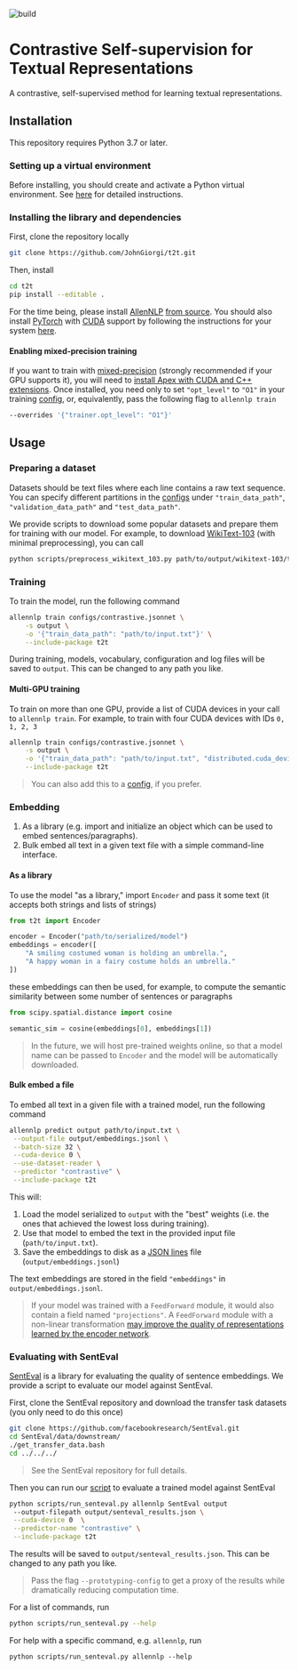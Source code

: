 ![build](https://github.com/JohnGiorgi/t2t/workflows/build/badge.svg?branch=master)

# Contrastive Self-supervision for Textual Representations

A contrastive, self-supervised method for learning textual representations.

## Installation

This repository requires Python 3.7 or later.

### Setting up a virtual environment

Before installing, you should create and activate a Python virtual environment. See [here](https://github.com/allenai/allennlp#installing-via-pip) for detailed instructions.

### Installing the library and dependencies

First, clone the repository locally

```bash
git clone https://github.com/JohnGiorgi/t2t.git
```

Then, install

```bash
cd t2t
pip install --editable .
```

For the time being, please install [AllenNLP](https://github.com/allenai/allennlp) [from source](https://github.com/allenai/allennlp#installing-from-source). You should also install [PyTorch](https://pytorch.org/) with [CUDA](https://developer.nvidia.com/cuda-zone) support by following the instructions for your system [here](https://pytorch.org/get-started/locally/).

#### Enabling mixed-precision training

If you want to train with [mixed-precision](https://devblogs.nvidia.com/mixed-precision-training-deep-neural-networks/) (strongly recommended if your GPU supports it), you will need to [install Apex with CUDA and C++ extensions](https://github.com/NVIDIA/apex#quick-start). Once installed, you need only to set `"opt_level"` to `"O1"` in your training [config](configs), or, equivalently, pass the following flag to `allennlp train`

```bash
--overrides '{"trainer.opt_level": "O1"}'
```

## Usage

### Preparing a dataset

Datasets should be text files where each line contains a raw text sequence. You can specify different partitions in the [configs](configs) under `"train_data_path"`, `"validation_data_path"` and `"test_data_path"`.

We provide scripts to download some popular datasets and prepare them for training with our model. For example, to download [WikiText-103](https://www.salesforce.com/products/einstein/ai-research/the-wikitext-dependency-language-modeling-dataset/) (with minimal preprocessing), you can call

```bash
python scripts/preprocess_wikitext_103.py path/to/output/wikitext-103/train.txt
```

### Training

To train the model, run the following command

```bash
allennlp train configs/contrastive.jsonnet \
    -s output \
    -o '{"train_data_path": "path/to/input.txt"}' \
    --include-package t2t
```

During training, models, vocabulary, configuration and log files will be saved to `output`. This can be changed to any path you like.

#### Multi-GPU training

To train on more than one GPU, provide a list of CUDA devices in your call to `allennlp train`. For example, to train with four CUDA devices with IDs `0, 1, 2, 3`

```bash
allennlp train configs/contrastive.jsonnet \
    -s output \
    -o '{"train_data_path": "path/to/input.txt", "distributed.cuda_devices": [0, 1, 2, 3]}' \
    --include-package t2t
```

> You can also add this to a [config](configs), if you prefer.

### Embedding

1. As a library (e.g. import and initialize an object which can be used to embed sentences/paragraphs).
2. Bulk embed all text in a given text file with a simple command-line interface.

#### As a library

To use the model "as a library," import `Encoder` and pass it some text (it accepts both strings and lists of strings)

```python
from t2t import Encoder

encoder = Encoder("path/to/serialized/model")
embeddings = encoder([
    "A smiling costumed woman is holding an umbrella.",
    "A happy woman in a fairy costume holds an umbrella."
])
```

these embeddings can then be used, for example, to compute the semantic similarity between some number of sentences or paragraphs

```python
from scipy.spatial.distance import cosine

semantic_sim = cosine(embeddings[0], embeddings[1])
```

> In the future, we will host pre-trained weights online, so that a model name can be passed to `Encoder` and the model will be automatically downloaded. 

#### Bulk embed a file

To embed all text in a given file with a trained model, run the following command

```bash
allennlp predict output path/to/input.txt \
 --output-file output/embeddings.jsonl \
 --batch-size 32 \
 --cuda-device 0 \
 --use-dataset-reader \
 --predictor "contrastive" \
 --include-package t2t
```

This will:

1. Load the model serialized to `output` with the "best" weights (i.e. the ones that achieved the lowest loss during training).
2. Use that model to embed the text in the provided input file (`path/to/input.txt`).
3. Save the embeddings to disk as a [JSON lines](http://jsonlines.org/) file (`output/embeddings.jsonl`)

The text embeddings are stored in the field `"embeddings"` in `output/embeddings.jsonl`.

> If your model was trained with a `FeedForward` module, it would also contain a field named `"projections"`. A `FeedForward` module with a non-linear transformation [may improve the quality of representations learned by the encoder network](https://arxiv.org/abs/2002.05709).

### Evaluating with SentEval

[SentEval](https://github.com/facebookresearch/SentEval) is a library for evaluating the quality of sentence embeddings. We provide a script to evaluate our model against SentEval.

First, clone the SentEval repository and download the transfer task datasets (you only need to do this once)

```bash
git clone https://github.com/facebookresearch/SentEval.git
cd SentEval/data/downstream/
./get_transfer_data.bash
cd ../../../
```

> See the SentEval repository for full details.

Then you can run our [script](scripts/run_senteval.py) to evaluate a trained model against SentEval

```bash
python scripts/run_senteval.py allennlp SentEval output 
 --output-filepath output/senteval_results.json \
 --cuda-device 0  \
 --predictor-name "contrastive" \
 --include-package t2t
```

The results will be saved to `output/senteval_results.json`. This can be changed to any path you like.

> Pass the flag `--prototyping-config` to get a proxy of the results while dramatically reducing computation time.

For a list of commands, run

```bash
python scripts/run_senteval.py --help
```

For help with a specific command, e.g. `allennlp`, run

```
python scripts/run_senteval.py allennlp --help
```
